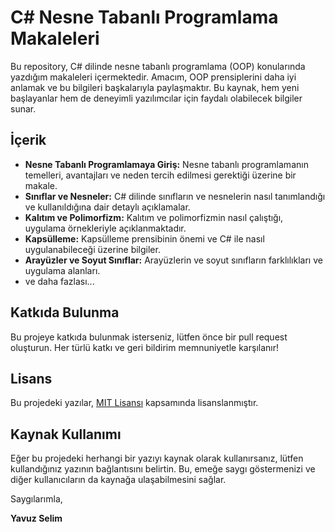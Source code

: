 # C# Nesne Tabanlı Programlama Makaleleri

Bu repository, C# dilinde nesne tabanlı programlama (OOP) konularında yazdığım makaleleri içermektedir. Amacım, OOP prensiplerini daha iyi anlamak ve bu bilgileri başkalarıyla paylaşmaktır. Bu kaynak, hem yeni başlayanlar hem de deneyimli yazılımcılar için faydalı olabilecek bilgiler sunar.

## İçerik

- **Nesne Tabanlı Programlamaya Giriş:** Nesne tabanlı programlamanın temelleri, avantajları ve neden tercih edilmesi gerektiği üzerine bir makale.
- **Sınıflar ve Nesneler:** C# dilinde sınıfların ve nesnelerin nasıl tanımlandığı ve kullanıldığına dair detaylı açıklamalar.
- **Kalıtım ve Polimorfizm:** Kalıtım ve polimorfizmin nasıl çalıştığı, uygulama örnekleriyle açıklanmaktadır.
- **Kapsülleme:** Kapsülleme prensibinin önemi ve C# ile nasıl uygulanabileceği üzerine bilgiler.
- **Arayüzler ve Soyut Sınıflar:** Arayüzlerin ve soyut sınıfların farklılıkları ve uygulama alanları.
- ve daha fazlası...

## Katkıda Bulunma

Bu projeye katkıda bulunmak isterseniz, lütfen önce bir pull request oluşturun. Her türlü katkı ve geri bildirim memnuniyetle karşılanır!

## Lisans

Bu projedeki yazılar, [MIT Lisansı](LICENSE) kapsamında lisanslanmıştır.

## Kaynak Kullanımı

Eğer bu projedeki herhangi bir yazıyı kaynak olarak kullanırsanız, lütfen kullandığınız yazının bağlantısını belirtin. Bu, emeğe saygı göstermenizi ve diğer kullanıcıların da kaynağa ulaşabilmesini sağlar.

Saygılarımla,

**Yavuz Selim**
